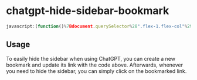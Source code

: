# chatgpt-hide-sidebar-bookmark

```javascript
javascript:(function()%7Bdocument.querySelector%28".flex-1.flex-col"%29.style.paddingLeft%3D0%3Bdocument.querySelector%28".dark.hidden"%29.style.display%3D"none"%3B%7D)()
```

## Usage
To easily hide the sidebar when using ChatGPT, you can create a new bookmark and update its link with the code above. Afterwards, whenever you need to hide the sidebar, you can simply click on the bookmarked link.
